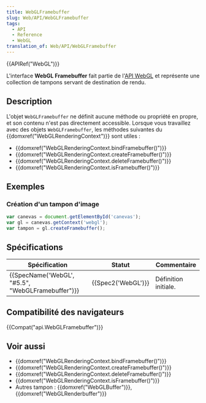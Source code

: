 ```yaml
---
title: WebGLFramebuffer
slug: Web/API/WebGLFramebuffer
tags:
  - API
  - Reference
  - WebGL
translation_of: Web/API/WebGLFramebuffer
---
```

{{APIRef("WebGL")}}

L'interface **WebGL Framebuffer** fait partie de l'[API WebGL](/fr-FR/docs/Web/API/WebGL_API) et représente une collection de tampons servant de destination de rendu.

## Description

L'objet `WebGLFramebuffer` ne définit aucune méthode ou propriété en propre, et son contenu n'est pas directement accessible. Lorsque vous travaillez avec des objets `WebGLFramebuffer`, les méthodes suivantes du {{domxref("WebGLRenderingContext")}} sont utiles :

- {{domxref("WebGLRenderingContext.bindFramebuffer()")}}
- {{domxref("WebGLRenderingContext.createFramebuffer()")}}
- {{domxref("WebGLRenderingContext.deleteFramebuffer()")}}
- {{domxref("WebGLRenderingContext.isFramebuffer()")}}

## Exemples

### Création d'un tampon d'image

```js
var canevas = document.getElementById('canevas');
var gl = canevas.getContext('webgl');
var tampon = gl.createFramebuffer();
```

## Spécifications

| Spécification                                                    | Statut                   | Commentaire          |
| ---------------------------------------------------------------- | ------------------------ | -------------------- |
| {{SpecName('WebGL', "#5.5", "WebGLFramebuffer")}} | {{Spec2('WebGL')}} | Définition initiale. |

## Compatibilité des navigateurs

{{Compat("api.WebGLFramebuffer")}}

## Voir aussi

- {{domxref("WebGLRenderingContext.bindFramebuffer()")}}
- {{domxref("WebGLRenderingContext.createFramebuffer()")}}
- {{domxref("WebGLRenderingContext.deleteFramebuffer()")}}
- {{domxref("WebGLRenderingContext.isFramebuffer()")}}
- Autres tampon : {{domxref("WebGLBuffer")}}, {{domxref("WebGLRenderbuffer")}}
